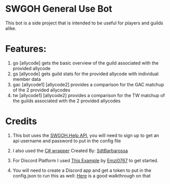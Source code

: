 # SWGOH General Use Bot

This bot is a side project that is intended to be useful for players and guilds alike.

# Features:
1. go [allycode]    gets the basic overview of the guild associated with the provided allycode
2. gs [allycode]    gets guild stats for the provided allycode with individual member data
3. gac [allycode1] [allycode2] provides a comparison for the GAC matchup of the 2 provided allycodes
4. tw [allycode1] [allycode2] provides a comparison for the TW matchup of the guilds associated with the 2 provided allycodes

# Credits
1. This bot uses the [SWGOH.Help API](https://api.swgoh.help/), you will need to sign up to get an api username and password to put in the config file

2. I also used the [C# wrapper](https://github.com/SdtBarbarossa/SWGOH-Help-Api-C-Sharp) Created By: [SdtBarbarossa](https://github.com/SdtBarbarossa)

3. For Discord Platform I used [This Example](https://github.com/DSharpPlus/Example-Bots/tree/master/DSPlus.Examples.CSharp.Ex03) by [Emzi0767](https://github.com/Emzi0767) to get started.

4. You will need to create a Discord app and get a token to put in the config.json to run this as well: [Here](https://github.com/reactiflux/discord-irc/wiki/Creating-a-discord-bot-&-getting-a-token) is a good walkthrough on that
